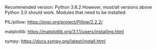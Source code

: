 Recommended version: Python 3.8.2
However, most/all versions above Python 3.0 should work.
Modules that need to be installed:

PIL/pillow: https://pypi.org/project/Pillow/2.2.2/

matplotlib: https://matplotlib.org/3.1.1/users/installing.html

sympy: https://docs.sympy.org/latest/install.html